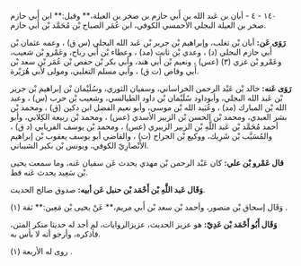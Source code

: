 ١٤٠ - ٤ - أبان بن عَبد الله بن أَبي حازم بن صخر بن العيلة،** وقيل:** ابن أَبي حازم صخر بن العيلة البجلي الأحمسي الكوفي، ابن عُمَر الصباح بْن مُحَمَّد بْن أَبي حازم.

**رَوَى عَن:** أبان بْن تغلب، وإبراهيم بْن جرير بْن عَبد الله البجلي (س ق) ، وعمه عثمان بْن أَبي حازم البجلي (د) ، وعدي بْن ثابت (مد) ، وعطاء بْن أَبي رباح، وعَمْرو بْن شعيب، وعَمْرو بْن غزي (٣) (عس) ، ونعيم بْن أَبي هند، وأبي بكر بْن حفص بْن عُمَر بْن سعد بْن أَبي وقاص (ت ق) ، وأبي مسلم التغلبي، ومولى لأبي هُرَيْرة.

**رَوَى عَنه:** خالد بْن عَبْد الرحمن الخراساني، وسفيان الثوري، وسُلَيْمان بْن إبراهيم بْن جرير بْن عَبد الله البجلي، وأبوداود سُلَيْمان بْن داود الطيالسي، وشعيب بْن حرب (س) ، وعبد الله بْن المبارك (مد) ، وعُبَيد الله بْن موسى، وأبو نعيم الفضل ابن دكين (ق) ، ومحمد بْن بشر العبدي، ومحمد بْن الحسن بْن الزبير الأسدي (عس) ، ومحمد بْن ربيعة الكِلابي، وأبو أحمد مُحَمَّد بْن عَبد اللَّهِ بْن الزبير الزبيري (عس) ، ومحمد بْن يوسف الفريابي (د ق) ، والمُسَيَّب بْن شَرِيك، ووكيع بْن الجراح (ت) ، والقاضي أبو يوسف يعقوب بْن إبراهيم الأَنْصارِيّ الكوفي، ويونس بْن بكير الشيباني.

**قال عَمْرو بْن علي:** كان عَبْد الرحمن بْن مهدي يحدث عَن سفيان عَنه، وما سمعت يحيى بْن سَعِيد يحدث عَنه قط.

**وَقَال عَبد اللَّهِ بْن أَحْمَد بْن حنبل عَن أبيه:** صدوق صالح الحديث.

وَقَال إسحاق بْن منصور، وأحمد بْن سعد بْن أَبي مريم،** عَنْ يحيى بْن مَعِين:** ثقة (١) .

**وَقَال أَبُو أَحْمَد بْن عَدِيّ:** هو عزيز الحديث، عزيزالروايات، لم أجد له حديثا منكر المتن، فأذكره، وأرجو أنه لا بأس به.

روى له الأربعة (١) .